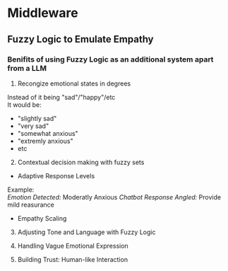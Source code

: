 # Middleware

## Fuzzy Logic to Emulate Empathy 

### Benifits of using Fuzzy Logic as an additional system apart from a LLM

1. Recongize emotional states in degrees

Instead of it being "sad"/"happy"/etc <br>
It would be: 

- "slightly sad"
- "very sad"
- "somewhat anxious"
- "extremly anxious"
- etc

2. Contextual decision making with fuzzy sets

- Adaptive Response Levels

Example: <br>
*Emotion Detected:* Moderatly Anxious 
*Chatbot Response Angled:* Provide mild reasurance 

- Empathy Scaling 

3. Adjusting Tone and Language with Fuzzy Logic

4. Handling Vague Emotional Expression 

5. Building Trust: Human-like Interaction
